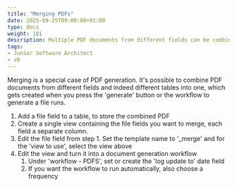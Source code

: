 ```yaml
---
title: "Merging PDFs"
date: 2025-09-25T09:00:00+01:00
type: docs
weight: 101
description: Multiple PDF documents from different fields can be combined
tags:
- Junior Software Architect
- v6
---
```

Merging is a special case of PDF generation. It's possible to combine PDF documents from different fields and indeed different tables into one, which gets created when you press the 'generate' button or the workflow to generate a file runs.

1) Add a file field to a table, to store the combined PDF
2) Create a single view containing the file fields you want to merge, each field a separate column.
3) Edit the file field from step 1. Set the template name to '_merge' and for the 'view to use', select the view above
4) Edit the view and turn it into a document generation workflow
    1) Under 'workflow - PDFS', set or create the 'log update to' date field
   2) If you want the workflow to run automatically, also choose a frequency
